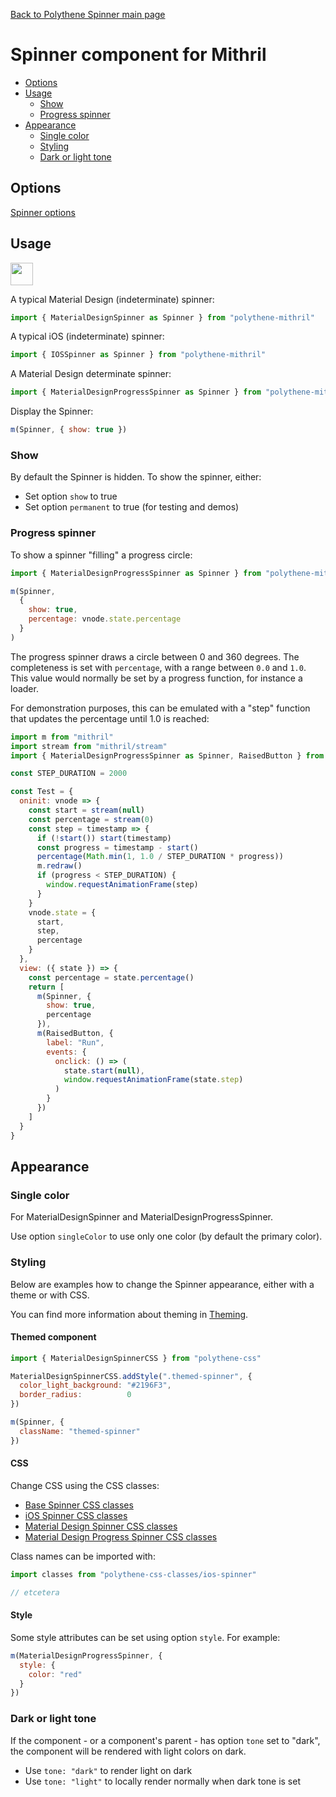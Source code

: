 [Back to Polythene Spinner main page](../spinner.md)

# Spinner component for Mithril

<!-- MarkdownTOC autolink="true" autoanchor="true" bracket="round" -->

- [Options](#options)
- [Usage](#usage)
  - [Show](#show)
  - [Progress spinner](#progress-spinner)
- [Appearance](#appearance)
  - [Single color](#single-color)
  - [Styling](#styling)
  - [Dark or light tone](#dark-or-light-tone)

<!-- /MarkdownTOC -->

<a name="options"></a>
## Options

[Spinner options](../spinner.md)


<a name="usage"></a>
## Usage

<a href="https://jsfiddle.net/ArthurClemens/hnzvnhxa/" target="_blank"><img src="https://arthurclemens.github.io/assets/polythene/docs/try-out-green.gif" height="36" /></a>

A typical Material Design (indeterminate) spinner:

~~~javascript
import { MaterialDesignSpinner as Spinner } from "polythene-mithril"
~~~

A typical iOS (indeterminate) spinner:

~~~javascript
import { IOSSpinner as Spinner } from "polythene-mithril"
~~~

A Material Design determinate spinner:

~~~javascript
import { MaterialDesignProgressSpinner as Spinner } from "polythene-mithril"
~~~

Display the Spinner:

~~~javascript
m(Spinner, { show: true })
~~~

<a name="show"></a>
### Show

By default the Spinner is hidden. To show the spinner, either:

* Set option `show` to true
* Set option `permanent` to true (for testing and demos)

<a name="progress-spinner"></a>
### Progress spinner

To show a spinner "filling" a progress circle:

~~~javascript
import { MaterialDesignProgressSpinner as Spinner } from "polythene-mithril"

m(Spinner,
  {
    show: true,
    percentage: vnode.state.percentage
  }
)
~~~

The progress spinner draws a circle between 0 and 360 degrees. The completeness is set with `percentage`, with a range between `0.0` and `1.0`. This value would normally be set by a progress function, for instance a loader.

For demonstration purposes, this can be emulated with a "step" function that updates the percentage until 1.0 is reached:

~~~javascript
import m from "mithril"
import stream from "mithril/stream"
import { MaterialDesignProgressSpinner as Spinner, RaisedButton } from "polythene-mithril"

const STEP_DURATION = 2000

const Test = {
  oninit: vnode => {
    const start = stream(null)
    const percentage = stream(0)
    const step = timestamp => {
      if (!start()) start(timestamp)
      const progress = timestamp - start()
      percentage(Math.min(1, 1.0 / STEP_DURATION * progress))
      m.redraw()
      if (progress < STEP_DURATION) {
        window.requestAnimationFrame(step)
      }
    }
    vnode.state = {
      start,
      step,
      percentage
    }
  },
  view: ({ state }) => {
    const percentage = state.percentage()
    return [
      m(Spinner, {
        show: true,
        percentage
      }),
      m(RaisedButton, {
        label: "Run",
        events: {
          onclick: () => (
            state.start(null),
            window.requestAnimationFrame(state.step)
          )
        }
      })
    ]
  }
}
~~~


<a name="appearance"></a>
## Appearance

<a name="single-color"></a>
### Single color

For MaterialDesignSpinner and MaterialDesignProgressSpinner.

Use option `singleColor` to use only one color (by default the primary color).

<a name="styling"></a>
### Styling

Below are examples how to change the Spinner appearance, either with a theme or with CSS.

You can find more information about theming in  [Theming](../../theming.md).

#### Themed component

~~~javascript
import { MaterialDesignSpinnerCSS } from "polythene-css"

MaterialDesignSpinnerCSS.addStyle(".themed-spinner", {
  color_light_background: "#2196F3",
  border_radius:          0
})

m(Spinner, {
  className: "themed-spinner"
})
~~~

#### CSS

Change CSS using the CSS classes:

* [Base Spinner CSS classes](../../../packages/polythene-css-classes/base-spinner.js)
* [iOS Spinner CSS classes](../../../packages/polythene-css-classes/ios-spinner.js)
* [Material Design Spinner CSS classes](../../../packages/polythene-css-classes/material-design-spinner.js)
* [Material Design Progress Spinner CSS classes](../../../packages/polythene-css-classes/material-design-progress-spinner.js)

Class names can be imported with:

~~~javascript
import classes from "polythene-css-classes/ios-spinner"

// etcetera
~~~

#### Style

Some style attributes can be set using option `style`. For example:

~~~javascript
m(MaterialDesignProgressSpinner, {
  style: {
    color: "red"
  }
})
~~~

<a name="dark-or-light-tone"></a>
### Dark or light tone

If the component - or a component's parent - has option `tone` set to "dark", the component will be rendered with light colors on dark. 

* Use `tone: "dark"` to render light on dark
* Use `tone: "light"` to locally render normally when dark tone is set


